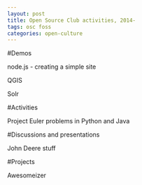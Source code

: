 ```yaml
---
layout: post
title: Open Source Club activities, 2014-
tags: osc foss
categories: open-culture
---
```


#Demos

node.js - creating a simple site

QGIS

Solr


#Activities

Project Euler problems in Python and Java

#Discussions and presentations

John Deere stuff

#Projects

Awesomeizer
